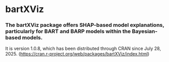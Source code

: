 # bartXViz

### The bartXViz package offers SHAP-based model explanations, particularly for BART and BARP models within the Bayesian-based models.
It is version 1.0.8, which has been distributed through CRAN since July 28, 2025.
(https://cran.r-project.org/web/packages/bartXViz/index.html)
